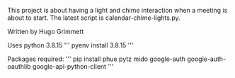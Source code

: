This project is about having a light and chime interaction when a meeting is about to start. The latest script is calendar-chime-lights.py. 

Written by Hugo Grimmett

Uses python 3.8.15
'''
pyenv install 3.8.15
'''

Packages required: 
'''
pip install phue pytz mido google-auth google-auth-oauthlib google-api-python-client
'''
